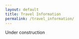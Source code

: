 ```yaml
---
layout: default
title: Travel Information
permalink: /travel_information/
---
```


Under construction

